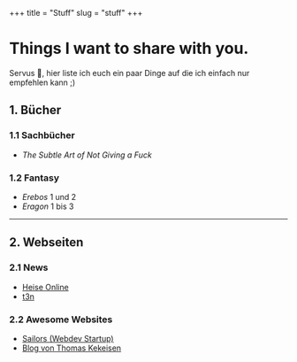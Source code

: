 +++
title = "Stuff"
slug = "stuff"
+++

# Things I want to share with you.

Servus 👋, hier liste ich euch ein paar Dinge auf die ich einfach nur empfehlen kann ;)

## 1. Bücher
### 1.1 Sachbücher
* *The Subtle Art of Not Giving a Fuck*
### 1.2 Fantasy
* *Erebos* 1 und 2
* *Eragon* 1 bis 3

---

## 2. Webseiten
### 2.1 News
* [Heise Online](https://www.heise.de/)
* [t3n](https://t3n.de/)
### 2.2 Awesome Websites
* [Sailors (Webdev Startup)](https://www.sailrs.io/de)
* [Blog von Thomas Kekeisen](https://thomaskekeisen.de/de/)